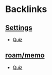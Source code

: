 
# Backlinks
## [Settings](<Settings.md>)
- [Quiz](<Quiz.md>)

## [roam/memo](<roam/memo.md>)
- [Quiz](<Quiz.md>)

